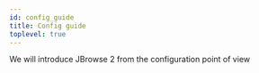 ```yaml
---
id: config_guide
title: Config guide
toplevel: true
---
```


We will introduce JBrowse 2 from the configuration point of view
